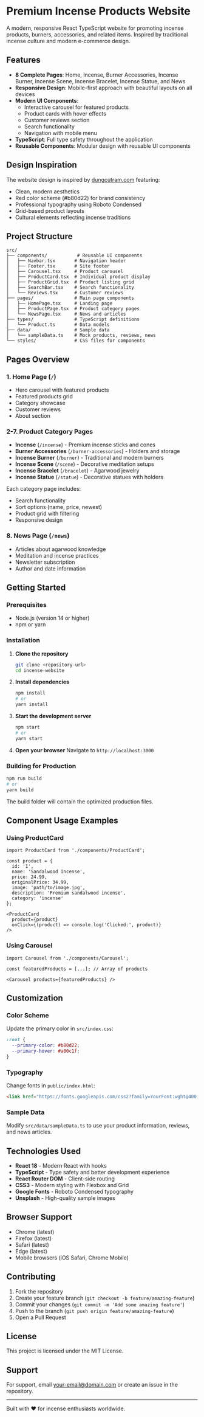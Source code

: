 # Premium Incense Products Website

A modern, responsive React TypeScript website for promoting incense products, burners, accessories, and related items. Inspired by traditional incense culture and modern e-commerce design.

## Features

- **8 Complete Pages**: Home, Incense, Burner Accessories, Incense Burner, Incense Scene, Incense Bracelet, Incense Statue, and News
- **Responsive Design**: Mobile-first approach with beautiful layouts on all devices
- **Modern UI Components**:
  - Interactive carousel for featured products
  - Product cards with hover effects
  - Customer reviews section
  - Search functionality
  - Navigation with mobile menu
- **TypeScript**: Full type safety throughout the application
- **Reusable Components**: Modular design with reusable UI components

## Design Inspiration

The website design is inspired by [dungcutram.com](https://dungcutram.com/) featuring:
- Clean, modern aesthetics
- Red color scheme (#b80d22) for brand consistency
- Professional typography using Roboto Condensed
- Grid-based product layouts
- Cultural elements reflecting incense traditions

## Project Structure

```
src/
├── components/           # Reusable UI components
│   ├── Navbar.tsx       # Navigation header
│   ├── Footer.tsx       # Site footer
│   ├── Carousel.tsx     # Product carousel
│   ├── ProductCard.tsx  # Individual product display
│   ├── ProductGrid.tsx  # Product listing grid
│   ├── SearchBar.tsx    # Search functionality
│   └── Reviews.tsx      # Customer reviews
├── pages/               # Main page components
│   ├── HomePage.tsx     # Landing page
│   ├── ProductPage.tsx  # Product category pages
│   └── NewsPage.tsx     # News and articles
├── types/               # TypeScript definitions
│   └── Product.ts       # Data models
├── data/                # Sample data
│   └── sampleData.ts    # Mock products, reviews, news
└── styles/              # CSS files for components
```

## Pages Overview

### 1. Home Page (`/`)
- Hero carousel with featured products
- Featured products grid
- Category showcase
- Customer reviews
- About section

### 2-7. Product Category Pages
- **Incense** (`/incense`) - Premium incense sticks and cones
- **Burner Accessories** (`/burner-accessories`) - Holders and storage
- **Incense Burner** (`/burner`) - Traditional and modern burners
- **Incense Scene** (`/scene`) - Decorative meditation setups
- **Incense Bracelet** (`/bracelet`) - Agarwood jewelry
- **Incense Statue** (`/statue`) - Decorative statues with holders

Each category page includes:
- Search functionality
- Sort options (name, price, newest)
- Product grid with filtering
- Responsive design

### 8. News Page (`/news`)
- Articles about agarwood knowledge
- Meditation and incense practices
- Newsletter subscription
- Author and date information

## Getting Started

### Prerequisites
- Node.js (version 14 or higher)
- npm or yarn

### Installation

1. **Clone the repository**
   ```bash
   git clone <repository-url>
   cd incense-website
   ```

2. **Install dependencies**
   ```bash
   npm install
   # or
   yarn install
   ```

3. **Start the development server**
   ```bash
   npm start
   # or
   yarn start
   ```

4. **Open your browser**
   Navigate to `http://localhost:3000`

### Building for Production

```bash
npm run build
# or
yarn build
```

The build folder will contain the optimized production files.

## Component Usage Examples

### Using ProductCard
```tsx
import ProductCard from './components/ProductCard';

const product = {
  id: '1',
  name: 'Sandalwood Incense',
  price: 24.99,
  originalPrice: 34.99,
  image: 'path/to/image.jpg',
  description: 'Premium sandalwood incense',
  category: 'incense'
};

<ProductCard
  product={product}
  onClick={(product) => console.log('Clicked:', product)}
/>
```

### Using Carousel
```tsx
import Carousel from './components/Carousel';

const featuredProducts = [...]; // Array of products

<Carousel products={featuredProducts} />
```

## Customization

### Color Scheme
Update the primary color in `src/index.css`:
```css
:root {
  --primary-color: #b80d22;
  --primary-hover: #a00c1f;
}
```

### Typography
Change fonts in `public/index.html`:
```html
<link href="https://fonts.googleapis.com/css2?family=YourFont:wght@400;700&display=swap" rel="stylesheet">
```

### Sample Data
Modify `src/data/sampleData.ts` to use your product information, reviews, and news articles.

## Technologies Used

- **React 18** - Modern React with hooks
- **TypeScript** - Type safety and better development experience
- **React Router DOM** - Client-side routing
- **CSS3** - Modern styling with Flexbox and Grid
- **Google Fonts** - Roboto Condensed typography
- **Unsplash** - High-quality sample images

## Browser Support

- Chrome (latest)
- Firefox (latest)
- Safari (latest)
- Edge (latest)
- Mobile browsers (iOS Safari, Chrome Mobile)

## Contributing

1. Fork the repository
2. Create your feature branch (`git checkout -b feature/amazing-feature`)
3. Commit your changes (`git commit -m 'Add some amazing feature'`)
4. Push to the branch (`git push origin feature/amazing-feature`)
5. Open a Pull Request

## License

This project is licensed under the MIT License.

## Support

For support, email your-email@domain.com or create an issue in the repository.

---

Built with ❤️ for incense enthusiasts worldwide.